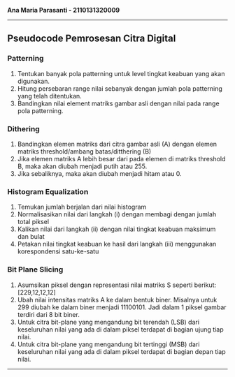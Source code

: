 **Ana Maria Parasanti - 2110131320009**

---

## Pseudocode Pemrosesan Citra Digital

### Patterning

1. Tentukan banyak pola patterning untuk level tingkat keabuan yang akan digunakan.
2. Hitung persebaran range nilai sebanyak dengan jumlah pola patterning yang telah ditentukan.
3. Bandingkan nilai element matriks gambar asli dengan nilai pada range pola patterning.

### Dithering

1. Bandingkan elemen matriks dari citra gambar asli (A) dengan elemen matriks threshold/ambang batas/ditthering (B)
2. Jika elemen matriks A lebih besar dari pada elemen di matriks threshold B, maka akan diubah menjadi putih atau 255.
3. Jika sebaliknya, maka akan diubah menjadi hitam atau 0.

### Histogram Equalization

1. Temukan jumlah berjalan dari nilai histogram
2. Normalisasikan nilai dari langkah (i) dengan membagi dengan jumlah total piksel
3. Kalikan nilai dari langkah (ii) dengan nilai tingkat keabuan maksimum dan bulat
4. Petakan nilai tingkat keabuan ke hasil dari langkah (iii) menggunakan korespondensi satu-ke-satu

### Bit Plane Slicing 

1. Asumsikan piksel dengan representasi nilai matriks S seperti berikut: [229,12,12,12]
2. Ubah nilai intensitas matriks A ke dalam bentuk biner. Misalnya untuk 299 diubah ke dalam biner menjadi 11100101. Jadi dalam 1 piksel gambar terdiri dari 8 bit biner.
3. Untuk citra bit-plane yang mengandung bit terendah (LSB) dari keseluruhan nilai yang ada di dalam piksel terdapat di bagian ujung tiap nilai.
4. Untuk citra bit-plane yang mengandung bit tertinggi (MSB) dari keseluruhan nilai yang ada di dalam piksel terdapat di bagian depan tiap nilai.

---
